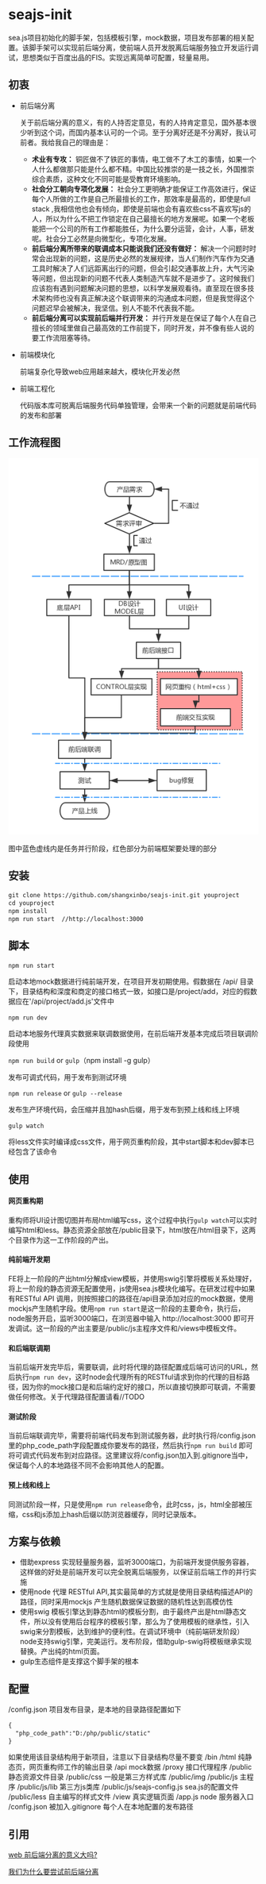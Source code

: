 # seajs-init

sea.js项目初始化的脚手架，包括模板引擎，mock数据，项目发布部署的相关配置。该脚手架可以实现前后端分离，使前端人员开发脱离后端服务独立开发运行调试，思想类似于百度出品的FIS。实现远离简单可配置，轻量易用。

## 初衷

* 前后端分离

  关于前后端分离的意义，有的人持否定意见，有的人持肯定意见，国外基本很少听到这个词，而国内基本认可的一个词。至于分离好还是不分离好，我认可前者。我给我自己的理由是：

  *  __术业有专攻：__ 铜匠做不了铁匠的事情，电工做不了木工的事情，如果一个人什么都做那只能是什么都不精。中国比较推崇的是一技之长，外国推崇综合素质，这种文化不同可能是受教育环境影响。
  *  __社会分工朝向专项化发展：__ 社会分工更明确才能保证工作高效进行，保证每个人所做的工作是自己所最擅长的工作，那效率是最高的，即使是full stack ,我相信他也会有倾向，即使是前端也会有喜欢些css不喜欢写js的人，所以为什么不把工作锁定在自己最擅长的地方发展呢。如果一个老板能把一个公司的所有工作都能胜任，为什么要分运营，会计，人事，研发呢。社会分工必然是向微型化，专项化发展。
  *  __前后端分离所带来的联调成本只能说我们还没有做好：__ 解决一个问题时时常会出现新的问题，这是历史必然的发展规律，当人们制作汽车作为交通工具时解决了人们远距离出行的问题，但会引起交通事故上升，大气污染等问题，但出现新的问题不代表人类制造汽车就不是进步了。这时候我们应该抱有遇到问题解决问题的思想，以科学发展观看待。直至现在很多技术架构师也没有真正解决这个联调带来的沟通成本问题，但是我觉得这个问题迟早会被解决，我坚信。别人不能不代表我不能。
  *  __前后端分离可以实现前后端并行开发：__ 并行开发是在保证了每个人在自己擅长的领域里做自己最高效的工作前提下，同时开发，并不像有些人说的要工作流阻塞等待。

* 前端模块化

  前端复杂化导致web应用越来越大，模块化开发必然

* 前端工程化

  代码版本库可脱离后端服务代码单独管理，会带来一个新的问题就是前端代码的发布和部署


## 工作流程图

![工作流程图](./workflow.png)

图中蓝色虚线内是任务并行阶段，红色部分为前端框架要处理的部分

## 安装

```
git clone https://github.com/shangxinbo/seajs-init.git youproject
cd youproject
npm install 
npm run start  //http://localhost:3000
```

## 脚本

`npm run start`

启动本地mock数据进行纯前端开发，在项目开发初期使用。假数据在 /api/ 目录下，目录结构和深度和商定的接口格式一致，如接口是/project/add，对应的假数据应在'/api/project/add.js'文件中 

`npm run dev`

启动本地服务代理真实数据来联调数据使用，在前后端开发基本完成后项目联调阶段使用

`npm run build` or `gulp`（npm install -g gulp）

发布可调式代码，用于发布到测试环境

`npm run release` or `gulp --release`

发布生产环境代码，会压缩并且加hash后缀，用于发布到预上线和线上环境

`gulp watch`

将less文件实时编译成css文件，用于网页重构阶段，其中start脚本和dev脚本已经包含了该命令

## 使用

#### 网页重构期

重构师将UI设计图切图并布局html编写css，这个过程中执行`gulp watch`可以实时编写html和less。静态资源全部放在/public目录下，html放在/html目录下，这两个目录作为这一工作阶段的产出。

#### 纯前端开发期

FE将上一阶段的产出html分解成view模板，并使用swig引擎将模板关系处理好，将上一阶段的静态资源无配置使用，js使用sea.js模块化编写。在研发过程中如果有RESTful API 调用，则按照接口的路径在/api目录添加对应的mock数据，使用mockjs产生随机字段。使用`npm run start`是这一阶段的主要命令，执行后，node服务开启，监听3000端口，在浏览器中输入 http://localhost:3000 即可开发调试。这一阶段的产出主要是/public/js主程序文件和/views中模板文件。

#### 和后端联调期

当前后端开发完毕后，需要联调，此时将代理的路径配置成后端可访问的URL，然后执行`npm run dev`，这时node会代理所有的RESTful请求到你的代理的目标路径，因为你的mock接口是和后端约定好的接口，所以直接切换即可联调，不需要做任何修改。关于代理路径配置请看//TODO

#### 测试阶段

当前后端联调完毕，需要将前端代码发布到测试服务器，此时执行将/config.json里的php_code_path字段配置成你要发布的路径，然后执行`npm run build` 即可将可调式代码发布到对应路径。这里建议将/config.json加入到.gitignore当中，保证每个人的本地路径不同不会影响其他人的配置。

#### 预上线和线上

同测试阶段一样，只是使用`npm run release`命令，此时css，js，html全部被压缩，css和js添加上hash后缀以防浏览器缓存，同时记录版本。



## 方案与依赖

- 借助express 实现轻量服务器，监听3000端口，为前端开发提供服务容器，这样做的好处是前端开发可以完全脱离后端服务，以保证前后端工作的并行实施
- 使用node 代理 RESTful API,其实最简单的方式就是使用目录结构描述API的路径，同时采用mockjs 产生随机数据保证数据的随机性达到高模仿性
- 使用swig 模板引擎达到静态html的模板分割，由于最终产出是html静态文件，所以没有使用后台程序的模板引擎，那么为了使用模板的继承性，引入swig来分割模板，达到维护的便利性。在调试环境中（纯前端研发阶段）node支持swig引擎，完美运行。发布阶段，借助gulp-swig将模板继承实现替换。产出纯的html页面。
- gulp生态组件是支撑这个脚手架的根本

## 配置

/config.json 项目发布目录，是本地的目录路径配置如下

```
{
  "php_code_path":"D:/php/public/static" 
}
```

如果使用该目录结构用于新项目，注意以下目录结构尽量不要变 
/bin 
/html   纯静态页，网页重构师工作的输出目录 
/api      mock数据 
/proxy 接口代理程序
/public 静态资源文件目录
/public/css  一般是第三方样式库
/public/img 
/public/js    主程序
/public/js/lib   第三方js类库
/public/js/seajs-config.js  sea.js的配置文件 
/public/less  自主编写的样式文件
/view             真实逻辑页面
/app.js          node 服务器入口
/config.json  被加入.gitignore 每个人在本地配置的发布路径



## 引用

[web 前后端分离的意义大吗?](https://www.zhihu.com/question/28207685)

[我们为什么要尝试前后端分离](http://web.jobbole.com/87505/)

